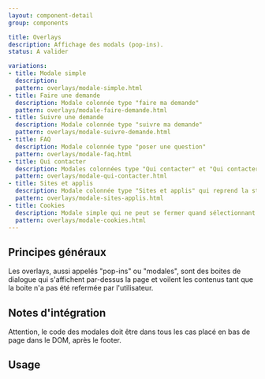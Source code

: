 ```yaml
---
layout: component-detail
group: components

title: Overlays
description: Affichage des modals (pop-ins).
status: A valider

variations:
- title: Modale simple
  description:
  pattern: overlays/modale-simple.html
- title: Faire une demande
  description: Modale colonnée type "faire ma demande"
  pattern: overlays/modale-faire-demande.html
- title: Suivre une demande
  description: Modale colonnée type "suivre ma demande"
  pattern: overlays/modale-suivre-demande.html
- title: FAQ
  description: Modale colonnée type "poser une question"
  pattern: overlays/modale-faq.html
- title: Qui contacter
  description: Modales colonnées type "Qui contacter" et "Qui contacter avec champ de recherche"
  pattern: overlays/modale-qui-contacter.html
- title: Sites et applis
  description: Modale colonnée type "Sites et applis" qui reprend la structure présente dans le menu
  pattern: overlays/modale-sites-applis.html
- title: Cookies
  description: Modale simple qui ne peut se fermer quand sélectionnant un choix parmis les boutons proposés
  pattern: overlays/modale-cookies.html
---
```



## Principes généraux

Les overlays, aussi appelés "pop-ins" ou "modales", sont des boites de dialogue qui s'affichent par-dessus la page et voilent les contenus tant que la boite n'a pas été refermée par l'utilisateur.

## Notes d'intégration

Attention, le code des modales doit être dans tous les cas placé en bas de page dans le DOM, après le footer.



## Usage
